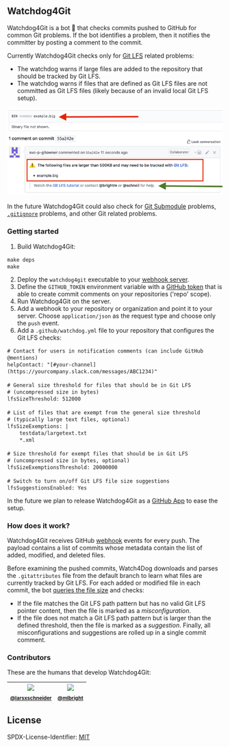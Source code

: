 ## Watchdog4Git

Watchdog4Git is a bot 🤖 that checks commits pushed to GitHub for common Git problems. If the bot identifies a problem, then it notifies the committer by posting a comment to the commit.

Currently Watchdog4Git checks only for [Git LFS](https://git-lfs.github.com/) related problems:
- The watchdog warns if large files are added to the repository that should be tracked by Git LFS.
- The watchdog warns if files that are defined as Git LFS files are not committed as Git LFS files (likely because of an invalid local Git LFS setup).

![Screenshot](docs/suggestion.png)

In the future Watchdog4Git could also check for [Git Submodule](https://git-scm.com/book/en/v2/Git-Tools-Submodules) problems, [`.gitignore`](https://git-scm.com/docs/gitignore) problems, and other Git related problems.

### Getting started

1. Build Watchdog4Git:
```
make deps
make
```
2. Deploy the `watchdog4git` executable to your [webhook server](https://help.github.com/articles/about-webhooks/). 
3. Define the `GITHUB_TOKEN` environment variable with a [GitHub token](https://help.github.com/articles/creating-a-personal-access-token-for-the-command-line/) that is able to create commit comments on your repositories ('repo' scope).
4. Run Watchdog4Git on the server.
5. Add a webhook to your repository or organization and point it to your server. Choose `application/json` as the request type and choose only the `push` event.
6. Add a `.github/watchdog.yml` file to your repository that configures the Git LFS checks:

```
# Contact for users in notification comments (can include GitHub @mentions)
helpContact: "[#your-channel](https://yourcompany.slack.com/messages/ABC1234)"

# General size threshold for files that should be in Git LFS
# (uncompressed size in bytes)
lfsSizeThreshold: 512000

# List of files that are exempt from the general size threshold
# (typically large text files, optional)
lfsSizeExemptions: |
    testdata/largetext.txt
    *.xml
    
# Size threshold for exempt files that should be in Git LFS
# (uncompressed size in bytes, optional)
lfsSizeExemptionsThreshold: 20000000

# Switch to turn on/off Git LFS file size suggestions
lfsSuggestionsEnabled: Yes
```

In the future we plan to release Watchdog4Git as a [GitHub App](https://github.com/marketplace) to ease the setup. 

### How does it work?

Watchdog4Git receives GitHub [webhook](https://developer.github.com/webhooks/) events for every push. The payload contains a list of commits whose metadata contain the list of added, modified, and deleted files.

Before examining the pushed commits, Watch4Dog downloads and parses the `.gitattributes` file from the default branch to learn what files are currently tracked by Git LFS. For each added or modified file in each commit, the bot [queries the file size](https://developer.github.com/v3/repos/contents/) and checks:
- If the file matches the Git LFS path pattern but has no valid Git LFS pointer content, then the file is marked as a *misconfiguration*.
- If the file does not match a Git LFS path pattern but is larger than the defined threshold, then the file is marked as a *suggestion*.
Finally, all misconfigurations and suggestions are rolled up in a single commit comment.

### Contributors

These are the humans that develop Watchdog4Git:

| [![](https://avatars3.githubusercontent.com/u/477434?v=4&s=100)](https://github.com/larsxschneider)<br><sub>[@larsxschneider](https://github.com/larsxschneider)</sub> | [![](https://avatars1.githubusercontent.com/u/9406?s=100&u=4b5b85f2e3a7561923c5ff58155476a9ff65cbbf&v=4)](https://github.com/mlbright)<br><sub>[@mlbright](https://github.com/mlbright)</sub> |
|---|---|

## License

SPDX-License-Identifier: [MIT](LICENSE.md)
